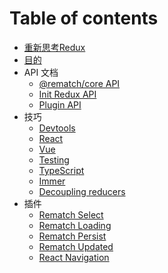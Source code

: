 # Table of contents

* [重新思考Redux](README.md)
* [目的](mu-de.md)
* API 文档
  * [@rematch/core API](api-wen-dang/rematch-core-api.md)
  * [Init Redux API](api-wen-dang/init-redux-api.md)
  * [Plugin API](api-wen-dang/plugin-api.md)
* 技巧
  * [Devtools](ji-qiao/untitled.md)
  * [React](ji-qiao/react.md)
  * [Vue](ji-qiao/vue.md)
  * [Testing](ji-qiao/testing.md)
  * [TypeScript](ji-qiao/typescript.md)
  * [Immer](ji-qiao/immer.md)
  * [Decoupling reducers](ji-qiao/untitled-1.md)
* 插件
  * [Rematch Select](cha-jian/untitled.md)
  * [Rematch Loading](cha-jian/rematch-loading.md)
  * [Rematch Persist](cha-jian/rematch-persist.md)
  * [Rematch Updated](cha-jian/rematch-updated.md)
  * [React Navigation](cha-jian/react-navigation.md)

